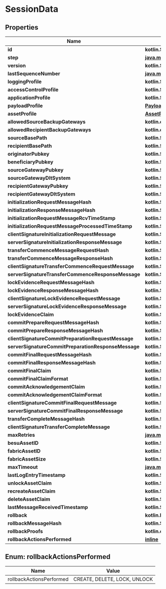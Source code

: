 
# SessionData

## Properties
Name | Type | Description | Notes
------------ | ------------- | ------------- | -------------
**id** | **kotlin.String** |  |  [optional]
**step** | [**java.math.BigDecimal**](java.math.BigDecimal.md) |  |  [optional]
**version** | **kotlin.String** |  |  [optional]
**lastSequenceNumber** | [**java.math.BigDecimal**](java.math.BigDecimal.md) |  |  [optional]
**loggingProfile** | **kotlin.String** |  |  [optional]
**accessControlProfile** | **kotlin.String** |  |  [optional]
**applicationProfile** | **kotlin.String** |  |  [optional]
**payloadProfile** | [**PayloadProfile**](PayloadProfile.md) |  |  [optional]
**assetProfile** | [**AssetProfile**](AssetProfile.md) |  |  [optional]
**allowedSourceBackupGateways** | **kotlin.collections.List&lt;kotlin.String&gt;** |  |  [optional]
**allowedRecipientBackupGateways** | **kotlin.collections.List&lt;kotlin.String&gt;** |  |  [optional]
**sourceBasePath** | **kotlin.String** |  |  [optional]
**recipientBasePath** | **kotlin.String** |  |  [optional]
**originatorPubkey** | **kotlin.String** |  |  [optional]
**beneficiaryPubkey** | **kotlin.String** |  |  [optional]
**sourceGatewayPubkey** | **kotlin.String** |  |  [optional]
**sourceGatewayDltSystem** | **kotlin.String** |  |  [optional]
**recipientGatewayPubkey** | **kotlin.String** |  |  [optional]
**recipientGatewayDltSystem** | **kotlin.String** |  |  [optional]
**initializationRequestMessageHash** | **kotlin.String** |  |  [optional]
**initializationResponseMessageHash** | **kotlin.String** |  |  [optional]
**initializationRequestMessageRcvTimeStamp** | **kotlin.String** |  |  [optional]
**initializationRequestMessageProcessedTimeStamp** | **kotlin.String** |  |  [optional]
**clientSignatureInitializationRequestMessage** | **kotlin.String** |  |  [optional]
**serverSignatureInitializationResponseMessage** | **kotlin.String** |  |  [optional]
**transferCommenceMessageRequestHash** | **kotlin.String** |  |  [optional]
**transferCommenceMessageResponseHash** | **kotlin.String** |  |  [optional]
**clientSignatureTransferCommenceRequestMessage** | **kotlin.String** |  |  [optional]
**serverSignatureTransferCommenceResponseMessage** | **kotlin.String** |  |  [optional]
**lockEvidenceRequestMessageHash** | **kotlin.String** |  |  [optional]
**lockEvidenceResponseMessageHash** | **kotlin.String** |  |  [optional]
**clientSignatureLockEvidenceRequestMessage** | **kotlin.String** |  |  [optional]
**serverSignatureLockEvidenceResponseMessage** | **kotlin.String** |  |  [optional]
**lockEvidenceClaim** | **kotlin.String** |  |  [optional]
**commitPrepareRequestMessageHash** | **kotlin.String** |  |  [optional]
**commitPrepareResponseMessageHash** | **kotlin.String** |  |  [optional]
**clientSignatureCommitPreparationRequestMessage** | **kotlin.String** |  |  [optional]
**serverSignatureCommitPreparationResponseMessage** | **kotlin.String** |  |  [optional]
**commitFinalRequestMessageHash** | **kotlin.String** |  |  [optional]
**commitFinalResponseMessageHash** | **kotlin.String** |  |  [optional]
**commitFinalClaim** | **kotlin.String** |  |  [optional]
**commitFinalClaimFormat** | **kotlin.String** |  |  [optional]
**commitAcknowledgementClaim** | **kotlin.String** |  |  [optional]
**commitAcknowledgementClaimFormat** | **kotlin.String** |  |  [optional]
**clientSignatureCommitFinalRequestMessage** | **kotlin.String** |  |  [optional]
**serverSignatureCommitFinalResponseMessage** | **kotlin.String** |  |  [optional]
**transferCompleteMessageHash** | **kotlin.String** |  |  [optional]
**clientSignatureTransferCompleteMessage** | **kotlin.String** |  |  [optional]
**maxRetries** | [**java.math.BigDecimal**](java.math.BigDecimal.md) |  |  [optional]
**besuAssetID** | **kotlin.String** |  |  [optional]
**fabricAssetID** | **kotlin.String** |  |  [optional]
**fabricAssetSize** | **kotlin.String** |  |  [optional]
**maxTimeout** | [**java.math.BigDecimal**](java.math.BigDecimal.md) |  |  [optional]
**lastLogEntryTimestamp** | **kotlin.String** |  |  [optional]
**unlockAssetClaim** | **kotlin.String** |  |  [optional]
**recreateAssetClaim** | **kotlin.String** |  |  [optional]
**deleteAssetClaim** | **kotlin.String** |  |  [optional]
**lastMessageReceivedTimestamp** | **kotlin.String** |  |  [optional]
**rollback** | **kotlin.Boolean** |  |  [optional]
**rollbackMessageHash** | **kotlin.String** |  |  [optional]
**rollbackProofs** | **kotlin.collections.List&lt;kotlin.String&gt;** |  |  [optional]
**rollbackActionsPerformed** | [**inline**](#kotlin.collections.List&lt;RollbackActionsPerformedEnum&gt;) |  |  [optional]


<a name="kotlin.collections.List<RollbackActionsPerformedEnum>"></a>
## Enum: rollbackActionsPerformed
Name | Value
---- | -----
rollbackActionsPerformed | CREATE, DELETE, LOCK, UNLOCK



